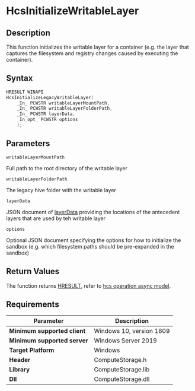 # HcsInitializeWritableLayer

## Description

This function initializes the writable layer for a container (e.g. the layer that captures the filesystem and registry changes caused by executing the container).

## Syntax

```cpp
HRESULT WINAPI
HcsInitializeLegacyWritableLayer(
    _In_ PCWSTR writableLayerMountPath,
    _In_ PCWSTR writableLayerFolderPath,
    _In_ PCWSTR layerData,
    _In_opt_ PCWSTR options
    );

```

## Parameters

`writableLayerMountPath`

Full path to the root directory of the writable layer

`writableLayerFolderPath`

The legacy hive folder with the writable layer

`layerData`

JSON document of [layerData](./../SchemaReference.md#LayerData) providing the locations of the antecedent layers that are used by teh writable layer

`options`

Optional JSON document specifying the options for how to initialize the sandbox (e.g. which filesystem paths should be pre-expanded in the sandbox)

## Return Values

The function returns [HRESULT](./HCSHResult.md), refer to [hcs operation async model](./../AsyncModel.md#HcsOperationResult).

## Requirements

|Parameter     |Description|
|---|---|
| **Minimum supported client** | Windows 10, version 1809 |
| **Minimum supported server** | Windows Server 2019 |
| **Target Platform** | Windows |
| **Header** | ComputeStorage.h |
| **Library** | ComputeStorage.lib |
| **Dll** | ComputeStorage.dll |
